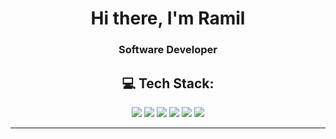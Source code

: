 

<h1 align="center">Hi there, I'm Ramil
<h3 align="center">Software Developer</h3>

<h2 align="center">💻 Tech Stack:</h2>

<p align="center">
  <img src="https://img.shields.io/badge/html5-%23E34F26.svg?style=for-the-badge&logo=html5&logoColor=white"/>
  <img src="https://img.shields.io/badge/css3-%231572B6.svg?style=for-the-badge&logo=css3&logoColor=white"/>
  <img src="https://img.shields.io/badge/javascript-%23F7DF1E.svg?style=for-the-badge&logo=javascript&logoColor=black"/>
  <img src="https://img.shields.io/badge/react-%23000000.svg?style=for-the-badge&logo=react&logoColor=white"/>
  <img src="https://img.shields.io/badge/python-3776AB?style=for-the-badge&logo=python&logoColor=ffdd54"/>
  <img src="https://img.shields.io/badge/postgres-%23316192.svg?style=for-the-badge&logo=postgresql&logoColor=white"/>




</p>


---

